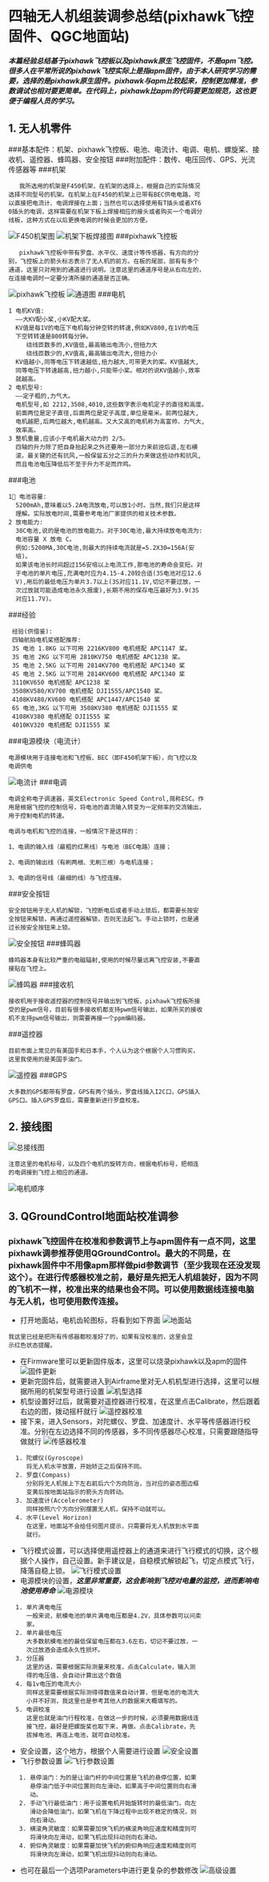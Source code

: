 # 四轴无人机组装调参总结(pixhawk飞控固件、QGC地面站)

##### 本篇经验总结基于pixhawk飞控板以及pixhawk原生飞控固件，不是apm飞控。很多人在平常所说的pixhawk飞控实际上是指apm固件，由于本人研究学习的需要，选择的是pixhawk原生固件。pixhawk与apm比较起来，控制更加精准，参数调试也相对要更简单。在代码上，pixhawk比apm的代码要更加规范，这也更便于编程人员的学习。

## 1. 无人机零件
###基本配件：机架、pixhawk飞控板、电池、电流计、电调、电机、螺旋桨、接收机、遥控器、蜂鸣器、安全按钮
###附加配件：数传、电压回传、GPS、光流传感器等
###机架
```
   我所选用的机架是F450机架，在机架的选择上，根据自己的实际情况  
选择不同型号的机架。在机架上在F450的机架上已带有BEC供电电路，可  
以直接把电流计、电调焊接在上面；当然也可以选择使用有T插头或者XT6  
0插头的电调，这样需要在机架下板上焊接相应的接头或者购买一个电调分  
线板，这种方式在以后更换电调的时候会更加的方便。
```
![F450机架图](F450机架.jpg)
![机架下板焊接图](焊接图.jpg)
###pixhawk飞控板
```
   pixhawk飞控板中带有罗盘、水平仪、速度计等传感器，有方向的分  
别，飞控板上的箭头标志表示了无人机的前方。在板的尾部，部有有多个  
通道，这里只对用到的通道进行说明。注意这里的通道序号是从右向左的，  
在连接电调时一定要分清所接的通道是否正确。
```
![pixhawk飞控板](pixhawk飞控板.jpg)
![通道图](pixhawk通道图.jpg)
###电机
```
1 电机KV值:  ——大KV配小桨,小KV配大桨。  KV值是每1V的电压下电机每分钟空转的转速,例如KV800,在1V的电压  
  下空转转速是800转每分钟。     绕线匝数多的,KV值低,最高输出电流小,但扭力大     绕线匝数少的,KV值高,最高输出电流大,但扭力小  KV值越小,同等电压下转速越低,扭力越大,可带更大的桨。KV值越大,  
  同等电压下转速越高,扭力越小,只能带小桨。相对的说KV值越小,效率  
  就越高。2 电机型号:  ——定子粗的,力气大。  电机型号,如 2212,3508,4010,这些数字表示电机定子的直径和高度。  
  前面两位是定子直径,后面两位是定子高度,单位是毫米。前两位越大,  
  电机越肥,后两位越大,电机越高。又大又高的电机称为高富帅，力气大,  
  效率高。3 整机重量,应该小于电机最大动力的 2/5。  四轴的升力除了把自身抬起来之外还要用一部分力来前迚后退,左右横  
  滚。最关键的还有抗风,一般保留五分之三的升力来做这些动作和抗风,  
  而且电池电压降低后不至于升力不足而炸鸡。
```
###电池
```
1 电池容量:  5200mAh,意味着以5.2A电流放电,可以放1小时。当然,我们只是这样  
  理解。实际放电时间,需要参考电池厂家提供的相关技术参数。2 放电能力:  30C电池,说的是电池的放电能力。对于30C电池,最大持续放电电流为:  
  电池容量 X 放电 C。  例如:5200MA,30C电池,则最大的持续电流就是=5.2X30=156A(安  
  培)。  如果该电池长时间超过156安培以上电流工作,那电池的寿命会变短。对  
  于电池的单片电压,充满电时应为4.15-4.20较合适(3S电池对应12.6  
  V),用后的最低电压为单片3.7以上(3S对应11.1V,切记不要过放，一  
  次过放就可能造成电池永久报废),长期不用的保存电压最好为3.9(3S  
  对应11.7V)。
```
###经验
```
 经验(供借鉴): 四轴航拍电机桨搭配推荐: 3S 电池 1.8KG 以下可用 2216KV800 电机搭配 APC1147 桨。 3S 电池 2KG 以下可用 2810KV750 电机搭配 APC1238 桨。 3S 电池 2.5KG 以下可用 2814KV700 电机搭配 APC1340 桨 4S 电池 2.5KG 以下可用 2814KV600 电机搭配 APC1340 桨 3110KV650 电机搭配 APC1238 桨 3508KV580/KV700 电机搭配 DJI1555/APC1540 桨。 4108KV480/KV600 电机搭配 APC1447/APC1540 桨 6S 电池,3KG 以下可用 3508KV380 电机搭配 DJI1555 桨 4108KV380 电机搭配 DJI1555 桨 4010KV320 电机搭配 DJI1555 桨
```
###电源模块（电流计）
```
电源模块用于连接电池和飞控板、BEC（即F450机架下板），向飞控以及  
电调供电  
```
![电流计](电流计.png)
###电调
```
电调全称电子调速器，英文Electronic Speed Control,简称ESC。作  
用是根据飞控的控制信号，将电池的直流输入转变为一定频率的交流输出，  
用于控制电机的转速。    

电调与电机和飞控的连接，一般情况下是这样的：

1、电调的输入线（最粗的红黑线）与电池（BEC电路）连接；

2、电调的输出线（有刷两根、无刷三根）与电机连接；

3、电调的信号线（最细的线）与飞控连接。  
```
###安全按钮
```
安全按钮用于无人机的解锁，飞控断电后或者手动上锁后，都需要长按安 
全按钮来解锁，再通过遥控器解锁，否则无法起飞。手动上锁时，也是通   
过长按安全按钮来上锁。
```
![安全按钮](安全按钮.png)
###蜂鸣器
```
蜂鸣器本身有比较严重的电磁辐射,使用的时候尽量远离飞控安装,不要直  
接贴在飞控上。
```
![蜂鸣器](蜂鸣器.png)
###接收机
```
接收机用于接收遥控器的控制信号并输出到飞控板，pixhawk飞控板所接  
受的是pwm信号，目前有很多接收机都支持pwm信号输出，如果所买的接收  
机不支持pwm信号输出，则需要再接一个ppm编码器。
```
###遥控器
```
目前市面上常见的有美国手和日本手，个人认为这个根据个人习惯购买，  
这里我使用的是美国手油门。
```
![遥控器](遥控器.png)
###GPS
```
大多数的GPS都带有罗盘，GPS有两个插头，罗盘线插入I2C口，GPS插入  
GPS口。插入GPS罗盘后，需要重新进行罗盘校准。
```

## 2. 接线图
![总接线图](总接线图.png)

```
注意这里的电机标号，以及四个电机的旋转方向，根据电机标号，把相连  
的电调接到飞控上相应的通道。
```
![电机顺序](电机顺序.png)

## 3. QGroundControl地面站校准调参
### pixhawk飞控固件在校准和参数调节上与apm固件有一点不同，这里pixhawk调参推荐使用QGroundControl。最大的不同是，在pixhawk固件中不用像apm那样做pid参数调节（至少我现在还没发现这个）。在进行传感器校准之前，最好是先把无人机组装好，因为不同的飞机不一样，校准出来的结果也会不同。可以使用数据线连接电脑与无人机，也可使用数传连接。
* 打开地面站，电机齿轮图标，将看到如下界面
![地面站](地面站.png)

```
我这里已经是把所有传感器都校准好了的，如果有没校准的，这里会显  
示红色状态提醒。
```

* 在Firmware里可以更新固件版本，这里可以烧录pixhawk以及apm的固件
![固件更新](固件更新.png)
* 更新完固件后，就需要进入到Airframe里对无人机机型进行选择，这里可以根据所用的机架型号进行设置
![机型选择](机型选择.png)
* 机型设置好过后，就需要对遥控器进行校准，在这里点击Calibrate，然后跟着右边的图，拨动摇杆就行
![遥控器校准](遥控器校准.png)
* 接下来，进入Sensors，对陀螺仪、罗盘、加速度计、水平等传感器进行校准。分别在左边选择不同的传感器，多不同传感器尽心校准，只需要跟随指导做就行
![传感器校准](传感器校准.png)

 ```
   1. 陀螺仪(Gyroscope)
      将无人机水平放置，开始矫正之后保持不同。
   2. 罗盘(Compass)
      分别将无人机按上下左右前后六个方向防治，当对应的姿态图边框  
      变黄后按地面站指示的箭头方向转动。
   3. 加速度计(Accelerometer)
      同样按照六个方向分别摆置无人机，保持不动就可以。
   4. 水平(Level Horizon)
      在这里，地面站不会给任何图片提示，只需要将无人机放到水平面  
      就行。
 ```
 
* 飞行模式设置，可以选择使用遥控器上的通道来进行飞行模式的切换，这个根据个人操作，自己设置。新手建议是，自稳模式解锁起飞，切定点模式飞行，降落自稳上锁。
![飞行模式设置](飞行模式设置.png)
* 电源模块的设置，***这里非常重要，这会影响到飞控对电量的监控，进而影响电池使用寿命***
![电源模块](电源模块.png)

 ```
   1. 单片满电电压
      一般来说，航模电池的单片满电电压都是4.2V，具体参数可以问卖  
      家。
   2. 单片最低电压
      大多数航模电池的最低保留电压都在3.6左右，切记不要过放，一  
      次过放酒会造成永久性损坏。
   3. 分压器
      这里的话，需要根据实际测量来校准，点击Calculate，输入测 
      得的电压值，会自动计算出这个数值
   4. 每1v电压的电流大小
      同样这里需要根据实际测得得数值来自动计算，但是电池的电流大  
      小并不好测，我这里也是参考其他人的数据来大概填写的。
   5. 电调校准
      这里也就是油门行程校准，在做这一步的时候，必须要用数据线连  
      接飞控，最好是把螺旋桨也取下来，再做。点击Calibrate，先  
      拔掉电池、再连上电池，就可自动校准。
 ```
 
* 安全设置，这个地方，根据个人需要进行设置
![安全设置](安全设置.png)
* 飞行参数设置
![飞行参数设置](参数设置.png)

 ```
    1. 悬停油门：为的是让油门杆的中间位置是飞机的悬停位置，如果  
       悬停油门低于中间位置则向左滑动，如果高于中间位置则向右滑  
       动。
    2. 手动飞行最低油门：用于设置电机开始旋转时的最低油门，向左  
       滑动会降低油门，如果飞机在下降过程中出现不稳定的情况，则  
       向右滑动。
    3. 横滚角灵敏度：如果需要加快飞机的横滚角响应速度和精度则可  
       将滑块向左滑动，如果飞机出现抖动则向右滑动。
    4. 俯仰角灵敏度：如果需要加快飞机的俯仰角响应速度和精度则可  
       将滑块向左滑动，如果飞机出现抖动则向右滑动。
 ```
 
* 也可在最后一个选项Parameters中进行更复杂的参数修改
![高级设置](高级设置.png)
